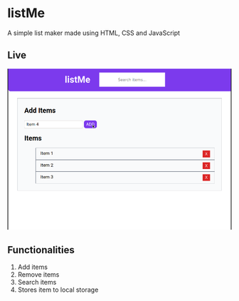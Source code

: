 # listMe

A simple list maker made using HTML, CSS and JavaScript

## Live
<p align="center">
    <img src="assets/view.gif" alt="listMe">
</p>

## Functionalities
1. Add items
2. Remove items
3. Search items
4. Stores item to local storage

